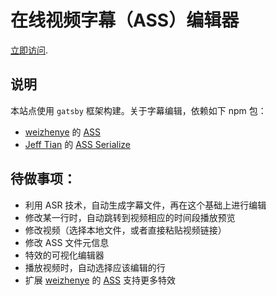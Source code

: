 # 在线视频字幕（ASS）编辑器
[立即访问](https://ass-editor.pa-pa.me).

## 说明

本站点使用 `gatsby` 框架构建。关于字幕编辑，依赖如下 npm 包：

- [weizhenye](https://github.com/weizhenye) 的 [ASS](https://github.com/weizhenye/ASS)
- [Jeff Tian](https://github.com/Jeff-Tian) 的 [ASS Serialize](https://github.com/Jeff-Tian/ass-serialize)



## 待做事项：

- 利用 ASR 技术，自动生成字幕文件，再在这个基础上进行编辑
- 修改某一行时，自动跳转到视频相应的时间段播放预览
- 修改视频（选择本地文件，或者直接粘贴视频链接）
- 修改 ASS 文件元信息
- 特效的可视化编辑器
- 播放视频时，自动选择应该编辑的行
- 扩展 [weizhenye](https://github.com/weizhenye) 的 [ASS](https://github.com/weizhenye/ASS) 支持更多特效
